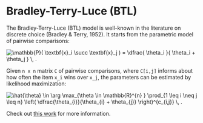 # Bradley-Terry-Luce (BTL)

The Bradley-Terry-Luce (BTL) model is well-known in the literature on discrete choice (Bradley & Terry, 1952). It starts from the parametric model of pairwise comparisons:

<img src="https://latex.codecogs.com/gif.latex?\mathbb{P}(&space;\textbf{x}_i&space;\succ&space;\textbf{x}_j&space;)&space;=&space;\dfrac{&space;\theta_i&space;}{&space;\theta_i&space;&plus;&space;\theta_j&space;}&space;\,&space;." title="\mathbb{P}( \textbf{x}_i \succ \textbf{x}_j ) = \dfrac{ \theta_i }{ \theta_i + \theta_j } \, ." />

Given `n x n` matrix `C` of pairwise comparisons, where `C[i,j]` informs about how often the item `x_i` wins over `x_j`, the parameters can be estimated by likelihood maximization:

<img src="https://latex.codecogs.com/gif.latex?\hat{\theta}&space;\in&space;\arg&space;\max_{\theta&space;\in&space;\mathbb{R}^{n}&space;}&space;\prod_{1&space;\leq&space;i&space;\neq&space;j&space;\leq&space;n}&space;\left(&space;\dfrac{\theta_{i}}{\theta_{i}&space;&plus;&space;\theta_{j}}&space;\right)^{c_{i,j}}&space;\,&space;." title="\hat{\theta} \in \arg \max_{\theta \in \mathbb{R}^{n} } \prod_{1 \leq i \neq j \leq n} \left( \dfrac{\theta_{i}}{\theta_{i} + \theta_{j}} \right)^{c_{i,j}} \, ." />

Check out [this work](http://proceedings.mlr.press/v70/fahandar17a/fahandar17a.pdf) for more information.
